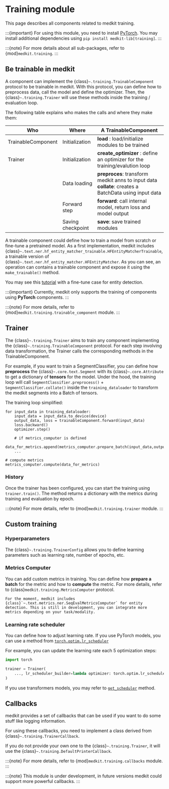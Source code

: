 # Training module

This page describes all components related to medkit training.

:::{important}
For using this module, you need to install [PyTorch](https://pytorch.org/).
You may install additional dependencies using
`pip install medkit-lib[training]`.
:::

:::{note}
For more details about all sub-packages, refer to {mod}`medkit.training`.
:::

## Be trainable in medkit

A component can implement the {class}`~.training.TrainableComponent` protocol to be trainable in medkit. With this protocol, you can define how to preprocess data, call the model and define the optimizer. Then, the {class}`~.training.Trainer` will use these methods inside the training / evaluation loop. 

The following table explains who makes the calls and where they make them:  

| Who                | Where             | A TrainableComponent                                                                                     |
| ------------------ | ----------------- | -------------------------------------------------------------------------------------------------------- |
| TrainableComponent | Initialization    | **load** : load/initialize modules to be trained                                                         |
| Trainer            | Initialization    | **create_optimizer** : define an optimizer for the training/evalution loop                               |
|                    | Data loading      | **preproces**: transform medkit anns to input data <br>**collate**: creates a BatchData using input data |
|                    | Forward step      | **forward**: call internal model, return loss and model output                                           |
|                    | Saving checkpoint | **save**: save trained modules                                                                           |


A trainable component could define how to train a model from scratch or fine-tune a pretrained model. As a first implementation, medkit includes {class}`~.text.ner.hf_entity_matcher_trainable.HFEntityMatcherTrainable`, a trainable version of {class}`~.text.ner.hf_entity_matcher.HFEntityMatcher`. As you can see, an operation can contains a trainable component and expose it using the `make_trainable()` method. 

You may see this [tutorial](../examples/finetuning_hf_model.md) with a fine-tune case for entity detection.


:::{important}
Currently, medkit only supports the training of components using **PyTorch**
components.
:::

:::{note}
For more details, refer to {mod}`medkit.training.trainable_component` module.
:::

## Trainer

The {class}`~.training.Trainer` aims to train any component implementing the {class}`~.training.TrainableComponent` protocol. For each step involving data transformation, the Trainer calls the corresponding methods in the TrainableComponent. 

For example, if you want to train a SegmentClassifier, you can define how **preprocess** the {class}`~.core.text.Segment` with its {class}`~.core.Attribute` to get a dictionary of **tensors** for the model. Under the hood, the training loop will call `SegmentClassifier.preprocess()` + `SegmentClassifier.collate()`   inside the  `training_dataloader` to transform the medkit segments into a Batch of tensors. 

The training loop simplified:

```{code-block} python
for input_data in training_dataloader:
    input_data = input_data.to_device(device)
    output_data, loss = trainableComponent.forward(input_data)
    loss.backward()
    optimizer.step()

    # if metrics_computer is defined
    data_for_metrics.append(metrics_computer.prepare_batch(input_data,output_data))
    ... 

# compute metrics 
metrics_computer.compute(data_for_metrics)    
```

### History 

Once the trainer has been configured, you can start the training using `trainer.train()`. The method returns a dictionary with the metrics during training and evaluation by epoch. 

:::{note}
For more details, refer to {mod}`medkit.training.trainer` module.
:::

## Custom training

### Hyperparameters

The {class}`~.training.TrainerConfig` allows you to define learning parameters such as learning rate, number of epochs, etc.

### Metrics Computer

You can add custom metrics in training. You can define how **prepare a batch** for the metric and how to **compute** the metric. For more details, refer to {class}`medkit.training.MetricsComputer` protocol.


```{tip}
For the moment, medkit includes {class}`~.text.metrics.ner.SeqEvalMetricsComputer` for entity detection. This is still in development, you can integrate more metrics depending on your task/modality.
```

### Learning rate scheduler

You can define how to adjust learning rate. If you use PyTorch models, you can use a method from [`torch.optim.lr_scheduler`](https://pytorch.org/docs/stable/optim.html#how-to-adjust-learning-rate)

For example, you can update the learning rate each 5 optimization steps: 

```python
import torch 

trainer = Trainer(
    ..., lr_scheduler_builder=lambda optimizer: torch.optim.lr_scheduler.StepLR(optimizer, step_size=5)
)
```

If you use transformers models, you may refer to [`get_scheduler`](https://huggingface.co/docs/transformers/main_classes/optimizer_schedules#transformers.get_scheduler) method.

## Callbacks

medkit provides a set of callbacks that can be used if you want to do some stuff like logging information.

For using these callbacks, you need to implement a class derived from {class}`~.training.TrainerCallback`.

If you do not provide your own one to the {class}`~.training.Trainer`, it will
use the {class}`~.training.DefaultPrinterCallback`.

:::{note}
For more details, refer to {mod}`medkit.training.callbacks` module.
:::

:::{note}
This module is under development, in future versions medkit could support more powerful callbacks. 
:::
